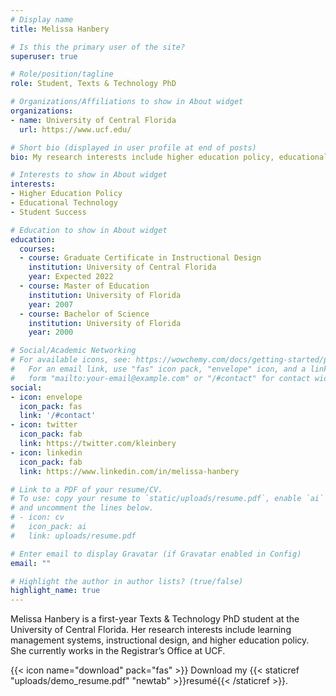 ```yaml
---
# Display name
title: Melissa Hanbery

# Is this the primary user of the site?
superuser: true

# Role/position/tagline
role: Student, Texts & Technology PhD

# Organizations/Affiliations to show in About widget
organizations:
- name: University of Central Florida
  url: https://www.ucf.edu/

# Short bio (displayed in user profile at end of posts)
bio: My research interests include higher education policy, educational technology and learning management systems.

# Interests to show in About widget
interests:
- Higher Education Policy
- Educational Technology
- Student Success

# Education to show in About widget
education:
  courses:
  - course: Graduate Certificate in Instructional Design
    institution: University of Central Florida
    year: Expected 2022
  - course: Master of Education
    institution: University of Florida
    year: 2007
  - course: Bachelor of Science
    institution: University of Florida
    year: 2000

# Social/Academic Networking
# For available icons, see: https://wowchemy.com/docs/getting-started/page-builder/#icons
#   For an email link, use "fas" icon pack, "envelope" icon, and a link in the
#   form "mailto:your-email@example.com" or "/#contact" for contact widget.
social:
- icon: envelope
  icon_pack: fas
  link: '/#contact'
- icon: twitter
  icon_pack: fab
  link: https://twitter.com/kleinbery
- icon: linkedin
  icon_pack: fab
  link: https://www.linkedin.com/in/melissa-hanbery

# Link to a PDF of your resume/CV.
# To use: copy your resume to `static/uploads/resume.pdf`, enable `ai` icons in `params.toml`, 
# and uncomment the lines below.
# - icon: cv
#   icon_pack: ai
#   link: uploads/resume.pdf

# Enter email to display Gravatar (if Gravatar enabled in Config)
email: ""

# Highlight the author in author lists? (true/false)
highlight_name: true
---
```


Melissa Hanbery is a first-year Texts & Technology PhD student at the University of Central Florida. Her research interests include learning management systems, instructional design, and higher education policy. She currently works in the Registrar’s Office at UCF.


{{< icon name="download" pack="fas" >}} Download my {{< staticref "uploads/demo_resume.pdf" "newtab" >}}resumé{{< /staticref >}}.
